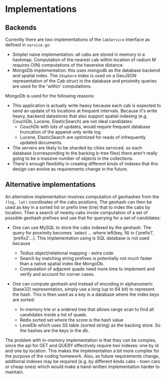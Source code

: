 
# Implementations

## Backends

Currently there are two implementations of the `CabService` interface as defined in `service.go`:

*  Simple/ naive implementation: all cabs are stored in memory in a hashmap. Computation of the
nearest cab within location of radium M requires O(N) computations of the haversine distance.
*  MongoDb implementation: this uses mongodb as the database backend and spatial index. The
`2dsphere` index is used on a GeoJSON representation of the Cab struct in the database and
proximity queries are used for the 'within' computations.

MongoDb is used for the following reasons:
*  This application is actually write heavy because each cab is expected to send an update of
its locations at frequent intervals.  Because it's write heavy, backend datastores that also support
spatial indexing (e.g. CouchDb, Lucene, ElasticSearch) are not ideal candidates:
    *  CouchDb with lots of updates, would require frequent database truncation of the append-only write log.
    *  Lucene, ElasticSearch are optimized for reads of infrequently updated documents.
* The servers are likely to be sharded by cities serviced, so each database (corresponding to the backing b-tree
files) there aren't really going to be a massive number of objects in the collections.
* There's enough flexibility in creating different kinds of indexes that this design can evolve as requirements
change in the future.


## Alternative implementations

An alternative implementation involves computation of geohashes from the `(lng, lat)` coordinates of the
cabs positions.  The geohash can then be used as key in a sorted list or prefix tree (trie) that to index
the cabs by location.  Then a search of nearby cabs invole computation of a set of possible geohash prefixes
and use that for querying for a set of candidates:

* One can use MySQL to store the cabs indexed by the geohash. The query for proximity becomes
`select ... where left(key, N) in ('prefix1', 'prefix2'...).  This implementation using is SQL database is
not used because
    * Tedius object/relational mapping - extra code
    * Search by matching string prefixes is potentially not much faster than a native spatial index like MongoDb.
    * Computation of adjacent quads need more time to implement and verify and account for corner cases.

* One can compute geohash and instead of encoding in alphanumeric (base32) representation, simply use a long (up
to 64 bit) to represent the hash.  This is then used as a key in a database where the index keys are sorted:
    * In-memory trie or a ordered tree that allows range scan to find all candidates inside a list of quads.
    * Redis sorted set where the score is the hash value
    * LevelDb which uses SS table (sorted string) as the backing store.  So the hashes are the keys in the db.

The problem with in-memory implementation is that they can be complex, since the api for GET and QUERY effectively
require *two* indexes: one by id and one by location.  This makes the implementation a bit more complex for the
purpose of the coding homework.  Also, as future requirements change, additional indexes may be required (e.g. by
different kinds cabs - town cars or cheap ones) which would make a hand-written implementation harder to maintain.
